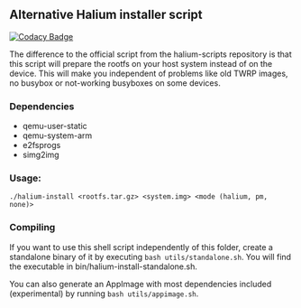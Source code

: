 ## Alternative Halium installer script

[![Codacy Badge](https://api.codacy.com/project/badge/Grade/0c6adc1dd44644b6b688f8fb048434d6)](https://www.codacy.com/app/JBBgameich/halium-install?utm_source=github.com&utm_medium=referral&utm_content=JBBgameich/halium-install&utm_campaign=badger)

The difference to the official script from the halium-scripts repository is that this script will prepare the rootfs on your host system instead of on the device. This will make you independent of problems like old TWRP images, no busybox or not-working busyboxes on some devices.

### Dependencies

* qemu-user-static
* qemu-system-arm
* e2fsprogs
* simg2img

### Usage:
```
./halium-install <rootfs.tar.gz> <system.img> <mode (halium, pm, none)>
```

### Compiling
If you want to use this shell script independently of this folder, create a standalone binary of it by executing `bash utils/standalone.sh`. You will find the executable in bin/halium-install-standalone.sh.

You can also generate an AppImage with most dependencies included (experimental) by running `bash utils/appimage.sh`.
